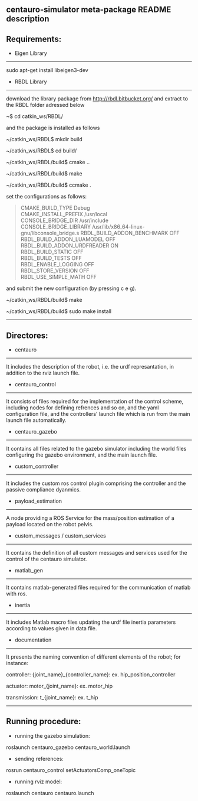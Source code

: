 centauro-simulator meta-package README description
--------
Requirements:
--------

- Eigen Library
--------
sudo apt-get install libeigen3-dev


- RBDL Library
--------
download the library package from http://rbdl.bitbucket.org/ and extract to the RBDL folder adressed below

~$ cd catkin_ws/RBDL/

and the package is installed as follows 

~/catkin_ws/RBDL$ mkdir build

~/catkin_ws/RBDL$ cd build/

~/catkin_ws/RBDL/build$ cmake ..

~/catkin_ws/RBDL/build$ make

~/catkin_ws/RBDL/build$ ccmake .

set the configurations as follows:

> CMAKE_BUILD_TYPE                  Debug                                        
CMAKE_INSTALL_PREFIX                /usr/local                                   
CONSOLE_BRIDGE_DIR                  /usr/include                                 
CONSOLE_BRIDGE_LIBRARY              /usr/lib/x86_64-linux-gnu/libconsole_bridge.s
RBDL_BUILD_ADDON_BENCHMARK          OFF                                          
RBDL_BUILD_ADDON_LUAMODEL           OFF                                          
RBDL_BUILD_ADDON_URDFREADER         ON                                           
RBDL_BUILD_STATIC                   OFF                                          
RBDL_BUILD_TESTS                    OFF                                          
RBDL_ENABLE_LOGGING                 OFF                                          
RBDL_STORE_VERSION                  OFF                                          
RBDL_USE_SIMPLE_MATH                OFF 

and submit the new configuration (by pressing c e g).

~/catkin_ws/RBDL/build$ make 

~/catkin_ws/RBDL/build$ sudo make install


--------
Directores:
--------

- centauro
--------
It includes the description of the robot, i.e. the urdf represantation, in addition to the rviz launch file.

- centauro_control
--------
It consists of files required for the implementation of the control scheme, including nodes for defining refrences and so on, and the yaml configuration file, and the controllers' launch file which is run from the main launch file automatically. 

- centauro_gazebo
--------
It contains all files related to the gazebo simulator including the world files configuring the gazebo environment, and the main launch file.

- custom_controller
--------
It includes the custom ros control plugin comprising the controller and the passive compliance dyanmics.

- payload_estimation
--------
A  node providing a ROS Service for the mass/position estimation of a payload located on the robot pelvis.

- custom_messages / custom_services
--------
It contains the definition of all custom messages and services used for the control of the centauro simulator.

- matlab_gen
--------
It contains matlab-generated files required for the communication of matlab with ros.

- inertia
--------
It includes Matlab macro files updating the urdf file inertia parameters according to values given in data file.

- documentation
--------
It presents the naming convention of different elements of the robot; for instance:

 controller: {joint_name}_{controller_name}: 
	     ex. hip_position_controller

 actuator: motor_{joint_name}: 
 	   ex. motor_hip

 transmission: t_{joint_name}:
	      ex. t_hip


--------
Running procedure:
--------

- running the gazebo simulation: 

roslaunch centauro_gazebo centauro_world.launch

- sending references:

rosrun centauro_control setActuatorsComp_oneTopic

- running rviz model:

roslaunch centauro centauro.launch


